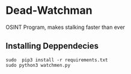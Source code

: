 # Dead-Watchman
OSINT Program, makes stalking faster than ever


## Installing Deppendecies

```
sudo  pip3 install -r requirements.txt
sudo python3 watchmen.py
```
